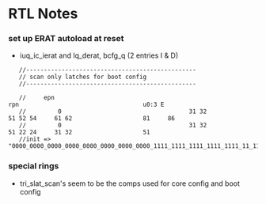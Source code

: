 # RTL Notes

### set up ERAT autoload at reset

* iuq_ic_ierat and lq_derat, bcfg_q (2 entries I & D)

```
   //------------------------------------------------
   // scan only latches for boot config
   //------------------------------------------------

   //     epn                                                                  rpn                                   u0:3 E
   //         0                                    31 32                    51 52 54     61 62                    81     86
   //         0                                    31 32                    51 22 24     31 32                    51
   //init => "0000_0000_0000_0000_0000_0000_0000_0000_1111_1111_1111_1111_1111_11_1111_1111_1111_1111_1111_1111_1111_0000_0",

```

### special rings

* tri_slat_scan's seem to be the comps used for core config and boot config
